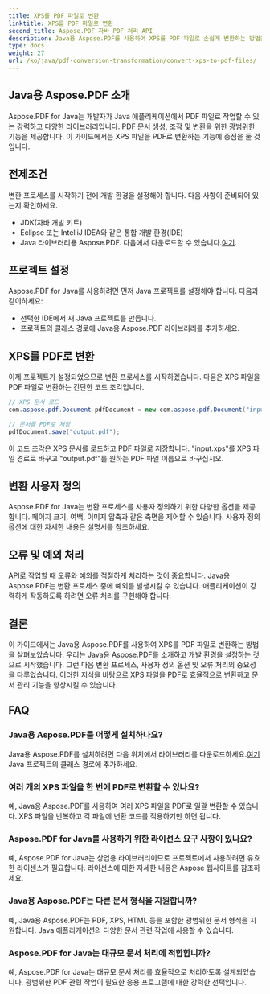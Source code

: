 ```yaml
---
title: XPS를 PDF 파일로 변환
linktitle: XPS를 PDF 파일로 변환
second_title: Aspose.PDF 자바 PDF 처리 API
description: Java용 Aspose.PDF를 사용하여 XPS를 PDF 파일로 손쉽게 변환하는 방법을 알아보세요. 우리의 단계별 가이드는 프로세스를 단순화합니다.
type: docs
weight: 27
url: /ko/java/pdf-conversion-transformation/convert-xps-to-pdf-files/
---
```


## Java용 Aspose.PDF 소개

Aspose.PDF for Java는 개발자가 Java 애플리케이션에서 PDF 파일로 작업할 수 있는 강력하고 다양한 라이브러리입니다. PDF 문서 생성, 조작 및 변환을 위한 광범위한 기능을 제공합니다. 이 가이드에서는 XPS 파일을 PDF로 변환하는 기능에 중점을 둘 것입니다.

## 전제조건

변환 프로세스를 시작하기 전에 개발 환경을 설정해야 합니다. 다음 사항이 준비되어 있는지 확인하세요.

- JDK(자바 개발 키트)
- Eclipse 또는 IntelliJ IDEA와 같은 통합 개발 환경(IDE)
-  Java 라이브러리용 Aspose.PDF. 다음에서 다운로드할 수 있습니다.[여기](https://releases.aspose.com/pdf/java/).

## 프로젝트 설정

Aspose.PDF for Java를 사용하려면 먼저 Java 프로젝트를 설정해야 합니다. 다음과 같이하세요:

- 선택한 IDE에서 새 Java 프로젝트를 만듭니다.
- 프로젝트의 클래스 경로에 Java용 Aspose.PDF 라이브러리를 추가하세요.

## XPS를 PDF로 변환

이제 프로젝트가 설정되었으므로 변환 프로세스를 시작하겠습니다. 다음은 XPS 파일을 PDF 파일로 변환하는 간단한 코드 조각입니다.

```java
// XPS 문서 로드
com.aspose.pdf.Document pdfDocument = new com.aspose.pdf.Document("input.xps");

// 문서를 PDF로 저장
pdfDocument.save("output.pdf");
```

이 코드 조각은 XPS 문서를 로드하고 PDF 파일로 저장합니다. "input.xps"를 XPS 파일 경로로 바꾸고 "output.pdf"를 원하는 PDF 파일 이름으로 바꾸십시오.

## 변환 사용자 정의

Aspose.PDF for Java는 변환 프로세스를 사용자 정의하기 위한 다양한 옵션을 제공합니다. 페이지 크기, 여백, 이미지 압축과 같은 측면을 제어할 수 있습니다. 사용자 정의 옵션에 대한 자세한 내용은 설명서를 참조하세요.

## 오류 및 예외 처리

API로 작업할 때 오류와 예외를 적절하게 처리하는 것이 중요합니다. Java용 Aspose.PDF는 변환 프로세스 중에 예외를 발생시킬 수 있습니다. 애플리케이션이 강력하게 작동하도록 하려면 오류 처리를 구현해야 합니다.

## 결론

이 가이드에서는 Java용 Aspose.PDF를 사용하여 XPS를 PDF 파일로 변환하는 방법을 살펴보았습니다. 우리는 Java용 Aspose.PDF를 소개하고 개발 환경을 설정하는 것으로 시작했습니다. 그런 다음 변환 프로세스, 사용자 정의 옵션 및 오류 처리의 중요성을 다루었습니다. 이러한 지식을 바탕으로 XPS 파일을 PDF로 효율적으로 변환하고 문서 관리 기능을 향상시킬 수 있습니다.

## FAQ

### Java용 Aspose.PDF를 어떻게 설치하나요?

 Java용 Aspose.PDF를 설치하려면 다음 위치에서 라이브러리를 다운로드하세요.[여기](https://releases.aspose.com/pdf/java/) Java 프로젝트의 클래스 경로에 추가하세요.

### 여러 개의 XPS 파일을 한 번에 PDF로 변환할 수 있나요?

예, Java용 Aspose.PDF를 사용하여 여러 XPS 파일을 PDF로 일괄 변환할 수 있습니다. XPS 파일을 반복하고 각 파일에 변환 코드를 적용하기만 하면 됩니다.

### Aspose.PDF for Java를 사용하기 위한 라이선스 요구 사항이 있나요?

예, Aspose.PDF for Java는 상업용 라이브러리이므로 프로젝트에서 사용하려면 유효한 라이센스가 필요합니다. 라이선스에 대한 자세한 내용은 Aspose 웹사이트를 참조하세요.

### Java용 Aspose.PDF는 다른 문서 형식을 지원합니까?

예, Java용 Aspose.PDF는 PDF, XPS, HTML 등을 포함한 광범위한 문서 형식을 지원합니다. Java 애플리케이션의 다양한 문서 관련 작업에 사용할 수 있습니다.

### Aspose.PDF for Java는 대규모 문서 처리에 적합합니까?

예, Aspose.PDF for Java는 대규모 문서 처리를 효율적으로 처리하도록 설계되었습니다. 광범위한 PDF 관련 작업이 필요한 응용 프로그램에 대한 강력한 선택입니다.